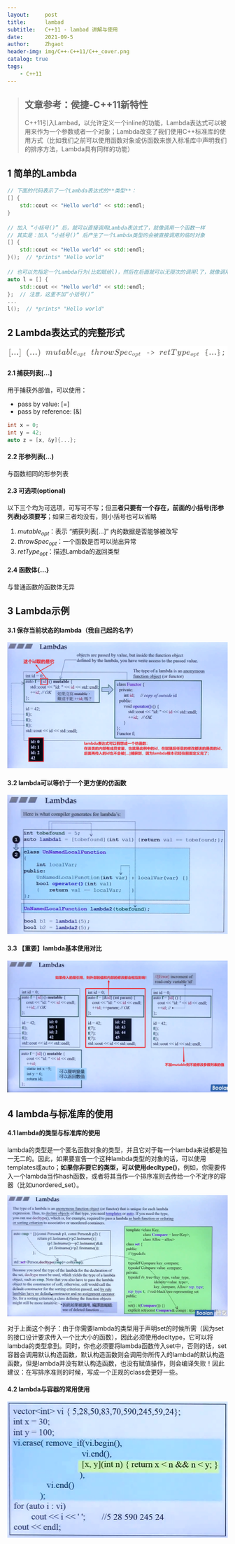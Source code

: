```yaml
---
layout:     post
title:      lambad
subtitle:   C++11 - lambad 讲解与使用
date:       2021-09-5
author:     Zhgaot
header-img: img/C++-C++11/C++_cover.png
catalog: true
tags:
    - C++11
---
```


> 文章参考：侯捷-C++11新特性
> ------
> C++11引入Lambad，以允许定义一个inline的功能，Lambda表达式可以被用来作为一个参数或者一个对象；Lambda改变了我们使用C++标准库的使用方式（比如我们之前可以使用函数对象或仿函数来嵌入标准库中声明我们的排序方法，Lambda具有同样的功能）


## 1 简单的Lambda

```cpp
// 下面的代码表示了一个Lambda表达式的**类型**：
[] {
	std::cout << "Hello world" << std::endl;
}

// 加入 “小括号()” 后，就可以直接调用Lambda表达式了，就像调用一个函数一样
// 其实是：加入 “小括号()” 后产生了一个Lambda类型的会被直接调用的临时对象
[] {
	std::cout << "Hello world" << std::endl;
}();  // *prints* "Hello world"

// 也可以先指定一个Lambda行为(比如赋给l)，然后在后面就可以无限次的调用l了，就像调用函数一样
auto l = [] {
	std::cout << "Hello world" << std::endl;
};  // 注意，这里不加“小括号()”
...
l();  // *prints* "Hello world"
```


## 2 Lambda表达式的完整形式

![](https://raw.githubusercontent.com/Zhgaot/Zhgaot.github.io/master/img/C++-C++11/lambda_format.png)

#### 2.1 捕获列表[...]

用于捕获外部值，可以使用：
- pass by value: [=]
- pass by reference: [&]

```cpp
int x = 0;
int y = 42;
auto z = [x, &y]{...};
```

#### 2.2 形参列表(...)

与函数相同的形参列表

#### 2.3 可选项(optional)

以下三个均为可选项，可写可不写；但**三者只要有一个存在，前面的小括号(形参列表)必须要写**；如果三者均没有，则小括号也可以省略

1. $mutable_{opt}$：表示 “捕获列表[...]” 内的数据是否能够被改写
2. $throwSpec_{opt}$：一个函数是否可以抛出异常
3. $retType_{opt}$：描述Lambda的返回类型

#### 2.4 函数体{...}

与普通函数的函数体无异


## 3 Lambda示例

#### 3.1 保存当前状态的lambda（我自己起的名字）

![](https://raw.githubusercontent.com/Zhgaot/Zhgaot.github.io/master/img/C++-C++11/lambda_0.png)

#### 3.2 lambda可以等价于一个更方便的仿函数

![](https://raw.githubusercontent.com/Zhgaot/Zhgaot.github.io/master/img/C++-C++11/lambda_1.png)

#### 3.3 【重要】lambda基本使用对比

![](https://raw.githubusercontent.com/Zhgaot/Zhgaot.github.io/master/img/C++-C++11/lambda_2.png)


## 4 lambda与标准库的使用

#### 4.1 lambda的类型与标准库的使用

lambda的类型是一个匿名函数对象的类型，并且它对于每一个lambda来说都是独一无二的。因此，如果要宣告一个这种lambda类型的对象的话，可以使用templates或auto；**如果你非要它的类型，可以使用decltype()**，例如，你需要传入一个lambda当作hash函数，或者将其当作一个排序准则去传给一个不定序的容器（比如unordered_set）。

![](https://raw.githubusercontent.com/Zhgaot/Zhgaot.github.io/master/img/C++-C++11/lambda_3.png)

对于上面这个例子：由于你需要lambda的类型用于声明set的时候所需（因为set的接口设计要求传入一个比大小的函数），因此必须使用decltype，它可以将lambda的类型拿到。同时，你也必须要将lambda函数传入set中，否则的话，set容器会调用默认构造函数，默认构造函数则会调用你所传入的lambda的默认构造函数，但是lambda并没有默认构造函数，也没有赋值操作，则会编译失败！因此建议：在写排序准则的时候，写成一个正规的class会更好一些。

#### 4.2 lambda与容器的常用使用

![](https://raw.githubusercontent.com/Zhgaot/Zhgaot.github.io/master/img/C++-C++11/lambda_4.png)
